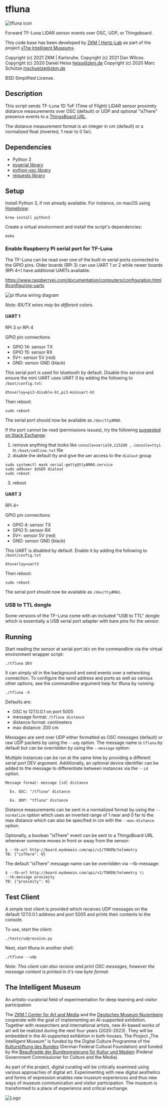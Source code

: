 tfluna
======

![tfluna icon](media/icon.png)

Forward TF-Luna LIDAR sensor events over OSC, UDP, or Thingsboard.

This code base has been developed by [ZKM | Hertz-Lab](https://zkm.de/en/about-the-zkm/organization/hertz-lab) as part of the project [»The Intelligent Museum«](#the-intelligent-museum). 

Copyright (c) 2021 ZKM | Karlsruhe.
Copyright (c) 2021 Dan Wilcox.
Copyright (c) 2020 Daniel Heiss <heiss@zkm.de>
Copyright (c) 2020 Marc Schütze <mschuetze@zkm.de>

BSD Simplified License.

Description
-----------

This script sends TF-Luna 1D ToF (Time of Flight) LIDAR sensor proximity distance measurements over OSC (default) or UDP
and optional "isThere" presence events to a [ThingsBoard URL](https://thingsboard.io).

The distance measurement format is an integer in cm (default) or a normalized float (inverted, 1 near to 0 far).

Dependencies
------------

* Python 3
* [pyserial library](https://github.com/pyserial/pyserial/)
* [python-osc library](https://github.com/attwad/python-osc)
* [requests library](https://github.com/psf/requests)

Setup
-----

Install Python 3, if not already available. For instance, on macOS using [Homebrew](http://brew.sh):

```shell
brew install python3
```

Create a virtual environment and install the script's dependencies:

```shell
make
```

### Enable Raspberry Pi serial port for TF-Luna

The TF-Luna can be read over one of the built-in serial ports connected to the GPIO pins. Older boards (RPi 3) can use UART 1 or 2 while newer boards (RPi 4+) have additional UARTs available.

https://www.raspberrypi.com/documentation/computers/configuration.html#configuring-uarts

![pi tfluna wiring diagram](media/pi%20tfluna%20wiring%20diagram.png)

_Note: RX/TX wires may be different colors._

#### UART 1

RPi 3 or RPi 4

GPIO pin connections
* GPIO 14: sensor TX
* GPIO 15: sensor RX
* 5V+: sensor 5V (red)
* GND: sensor GND (black)

This serial port is used for bluetooth by default. Disable this service and ensure the mini UART uses UART 0 by adding the following to `/boot/config.txt`:

~~~
dtoverlay=pi3-disable-bt,pi3-miniuart-bt
~~~

Then reboot:

~~~
sudo reboot
~~~

The serial port should now be available as `/dev/ttyAMA0`.

If the port cannot be read (permissions issues), try the following [suggested on Stack Exchange](https://raspberrypi.stackexchange.com/a/48258 ):

1. remove anything that looks like `console=serial0,115200
, console=tty1` in `/boot/cmdline.txt` file
2. disable the default tty and give the uer access to the `dialout` group
~~~
sudo systemctl mask serial-getty@ttyAMA0.service
sudo adduser $USER dialout
sudo reboot
~~~
3. reboot

#### UART 3

RPi 4+

GPIO pin connections
* GPIO 4: sensor TX
* GPIO 5: sensor RX
* 5V+: sensor 5V (red)
* GND: sensor GND (black)

This UART is disabled by default. Enable it by adding the following to `/boot/config.txt`

~~~
dtoverlay=uart3
~~~

Then reboot:

~~~
sudo reboot
~~~

The serial port should now be available as `/dev/ttyAMA1`.

### USB to TTL dongle

Some versions of the TF-Luna come with an included "USB to TTL" dongle which is essentially a USB serial port adapter with bare pins for the sensor. 

Running
-------

Start reading the sensor at serial port `DEV` on the commandline via the virtual environment wrapper script:

    ./tfluna DEV

It can simply sit in the background and send events over a networking connection. To configure the send address and ports as well as various other options, see the commandline argument help for tfluna by running:

    ./tfluna -h

Defaults are:

* OSC to 127.0.0.1 on port 5005
* message format: `/tfluna distance`
* distance format: centimeters
* max distance: 200 cm

Messages are sent over UDP either formatted as OSC messages (default) or raw UDP packets by using the `--udp` option. The message name is `tfluna` by default but can be overridden by using the `--message` option:

Multiple instances can be run at the same time by providing a different serial port DEV argument. Additionally, an optional device identifier can be added to the message to differentiate between instances via the `--id` option. 

~~~
Message format: message [id] distance

  Ex. OSC: "/tfluna" distance

  Ex. UDP: "tfluna" distance
~~~

Distance measurements can be sent in a normalized format by using the `--normalize` option which uses an inverted range of 1 near and 0 far to the max distance which can also be specified in cm with the `--max-distance` option.

Optionally, a boolean "isThere" event can be sent to a ThingsBoard URL whenever
someone moves in front or away from the sensor:

~~~
$ --tb-url http://board.mydomain.com/api/v1/TOKEN/telemetry
TB: {"isThere": 0}
~~~

The default "isThere" message name can be overridden via --tb-message:

~~~
$ --tb-url http://board.mydomain.com/api/v1/TOKEN/telemetry \\
--tb-message proximity
TB: {"proximity": 0}
~~~

Test Client
-----------

A simple test client is provided which receives UDP messages on the default 127.0.0.1 address and port 5005 and prints their contents to the console.

To use, start the client:

    ./tests/udpreceive.py

Next, start tfluna in another shell:

    ./tfluna --udp

_Note: This client can also receive and print OSC messages, however the message content is printed in it's raw byte format._

The Intelligent Museum
----------------------

An artistic-curatorial field of experimentation for deep learning and visitor participation

The [ZKM | Center for Art and Media](https://zkm.de/en) and the [Deutsches Museum Nuremberg](https://www.deutsches-museum.de/en/nuernberg/information/) cooperate with the goal of implementing an AI-supported exhibition. Together with researchers and international artists, new AI-based works of art will be realized during the next four years (2020-2023).  They will be embedded in the AI-supported exhibition in both houses. The Project „The Intelligent Museum” is funded by the Digital Culture Programme of the [Kulturstiftung des Bundes](https://www.kulturstiftung-des-bundes.de/en) (German Federal Cultural Foundation) and funded by the [Beauftragte der Bundesregierung für Kultur und Medien](https://www.bundesregierung.de/breg-de/bundesregierung/staatsministerin-fuer-kultur-und-medien) (Federal Government Commissioner for Culture and the Media).

As part of the project, digital curating will be critically examined using various approaches of digital art. Experimenting with new digital aesthetics and forms of expression enables new museum experiences and thus new ways of museum communication and visitor participation. The museum is transformed to a place of experience and critical exchange.

![Logo](media/Logo_ZKM_DMN_KSB.png)
